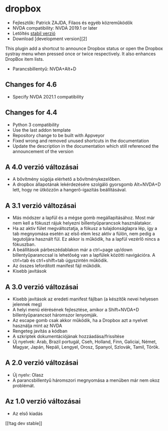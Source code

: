 # dropbox #

* Fejlesztők: Patrick ZAJDA, Filaos és egyéb közreműködők
* NVDA compatibility: NVDA 2019.1 or later
* Letöltés [stabil verzió][1]
* Download [development version][2]

This plugin add a shortcut to announce Dropbox status or open the Dropbox
systray menu when pressed once or twice respectively.  It also enhances
DropBox item lists.

* Parancsbillentyű: NVDA+Alt+D


## Changes for 4.6 ##

* Specify NVDA 2021.1 compatibility

## Changes for 4.4 ##

* Python 3 compatibility
* Use the last addon template
* Repository change to be built with Appveyor
* Fixed wrong and removed unused shortcuts in the documentation
* Update the description in the documentation which still referenced the
  announcement of the version

## A 4.0 verzió változásai ##

* A bővítmény súgója elérhető a bővítménykezelőben.
* A dropbox állapotának lekérdezésére szolgáló gyorsgomb Alt+NVDA+D lett,
  hogy ne ütközzön a hangerő-igazítás beállításával.

## A 3.1 verzió változásai ##

* Más módszer a lapfül és a mégse gomb megállapításához. Most már nem kell a
  fókuszt rájuk helyezni billentyűparancsok használatakor.
* Ha az aktív fület megváltoztatja, a fókusz a tulajdonságlapra lép, így a
  tab megnyomása esetén az első elem lesz aktív a fülön, nem pedig a
  legutoljára használt fül. Ez akkor is működik, ha a lapfül vezérlő nincs a
  fókuszban.
* A beállítások párbeszédablakon már a ctrl+page up/down billentyűparanccsal
  is lehetőség van a lapfülek közötti navigációra. A ctrl+tab és
  ctrl+shift+tab úgyszintén működik.
* Az összes lefordított manifest fájl működik.
* Kisebb javítások

## A 3.0 verzió változásai ##

* Kisebb javítások az eredeti manifest fájlban (a készítők nevei helyesen
  jelennek meg)
* A helyi menü elérésének fejlesztése, amikor a Shift+NVDA+D
  billentyűparancsot háromszor lenyomják.
* Az escape gomb csak akkor működik, ha a Dropbox azt a nyelvet használja
  mint az NVDA
* Rengeteg javítás a kódban
* A szkriptek dokumentációjának hozzáadása/frissítése
* Új nyelvek: Arab, Brazil portugál, Cseh, Holland, Finn, Galiciai, Német,
  Magyar, Japán, Nepáli, Lengyel, Orosz, Spanyol, Szlovák, Tamil, Török.

## A 2.0 verzió változásai ##

* Új nyelv: Olasz
* A parancsbillentyű háromszori megnyomása a menüben már nem okoz problémát.

## Az 1.0 verzió változásai ##

* Az első kiadás

[[!tag dev stable]]

[1]: https://github.com/ruifontes/dropbox/releases/download/2023.10.01/dropbox-2023.10.01.nvda-addon
